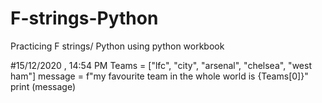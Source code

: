 # F-strings-Python
Practicing F strings/ Python using python workbook

#15/12/2020 , 14:54 PM
Teams = ["lfc", "city", "arsenal", "chelsea", "west ham"]
message = f"my favourite team in the whole world is {Teams[0]}"
print (message)
